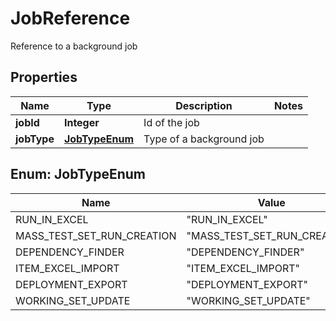 

# JobReference

Reference to a background job

## Properties

| Name | Type | Description | Notes |
|------------ | ------------- | ------------- | -------------|
|**jobId** | **Integer** | Id of the job |  |
|**jobType** | [**JobTypeEnum**](#JobTypeEnum) | Type of a background job |  |



## Enum: JobTypeEnum

| Name | Value |
|---- | -----|
| RUN_IN_EXCEL | &quot;RUN_IN_EXCEL&quot; |
| MASS_TEST_SET_RUN_CREATION | &quot;MASS_TEST_SET_RUN_CREATION&quot; |
| DEPENDENCY_FINDER | &quot;DEPENDENCY_FINDER&quot; |
| ITEM_EXCEL_IMPORT | &quot;ITEM_EXCEL_IMPORT&quot; |
| DEPLOYMENT_EXPORT | &quot;DEPLOYMENT_EXPORT&quot; |
| WORKING_SET_UPDATE | &quot;WORKING_SET_UPDATE&quot; |



